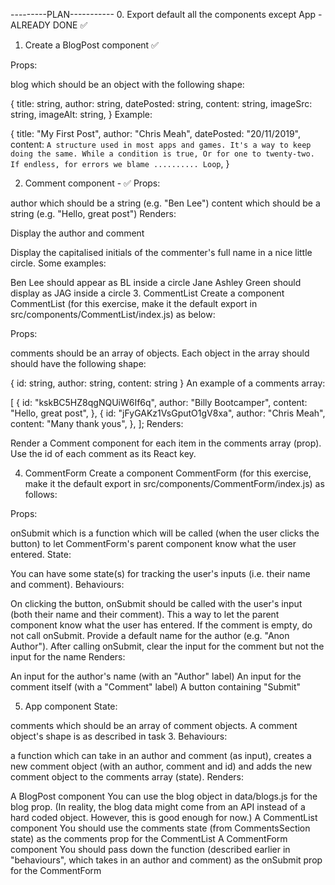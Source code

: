 ---------PLAN-----------
0. Export default all the components except App - ALREADY DONE ✅

1. Create a BlogPost component ✅

 Props:

blog which should be an object with the following shape:

{
  title: string,
  author: string,
  datePosted: string,
  content: string,
  imageSrc: string,
  imageAlt: string,
}
 Example:

{
  title: "My First Post",
  author: "Chris Meah",
  datePosted: "20/11/2019",
  content: `
    A structure used in most apps and games.
    It's a way to keep doing the same.
    While a condition is true,
    Or for one to twenty-two.
    If endless, for errors we blame
    ..........
    Loop `,
}

2. Comment component - ✅
Props:

author which should be a string (e.g. "Ben Lee")
content which should be a string (e.g. "Hello, great post")
Renders:

Display the author and comment

Display the capitalised initials of the commenter's full name in a nice little circle. Some examples:

Ben Lee should appear as BL inside a circle
Jane Ashley Green should display as JAG inside a circle
3. CommentList 
Create a component CommentList (for this exercise, make it the default export in src/components/CommentList/index.js) as below:

Props:

comments should be an array of objects. Each object in the array should should have the following shape:

{
  id: string,
  author: string,
  content: string
}
An example of a comments array:

[
  {
    id: "kskBC5HZ8qgNQUiW6If6q",
    author: "Billy Bootcamper",
    content: "Hello, great post",
  },
  {
    id: "jFyGAKz1VsGputO1gV8xa",
    author: "Chris Meah",
    content: "Many thank yous",
  },
];
Renders:

Render a Comment component for each item in the comments array (prop). Use the id of each comment as its React key.

4. CommentForm
Create a component CommentForm (for this exercise, make it the default export in src/components/CommentForm/index.js) as follows:

Props:

onSubmit which is a function which will be called (when the user clicks the button) to let CommentForm's parent component know what the user entered.
State:

You can have some state(s) for tracking the user's inputs (i.e. their name and comment).
Behaviours:

On clicking the button, onSubmit should be called with the user's input (both their name and their comment). This a way to let the parent component know what the user has entered.
If the comment is empty, do not call onSubmit.
Provide a default name for the author (e.g. "Anon Author").
After calling onSubmit, clear the input for the comment but not the input for the name
Renders:

An input for the author's name (with an "Author" label)
An input for the comment itself (with a "Comment" label)
A button containing "Submit"

5. App component 
State:

comments which should be an array of comment objects. A comment object's shape is as described in task 3.
Behaviours:

a function which can take in an author and comment (as input), creates a new comment object (with an author, comment and id) and adds the new comment object to the comments array (state).
Renders:

A BlogPost component
You can use the blog object in data/blogs.js for the blog prop. (In reality, the blog data might come from an API instead of a hard coded object. However, this is good enough for now.)
A CommentList component
You should use the comments state (from CommentsSection state) as the comments prop for the CommentList
A CommentForm component
You should pass down the function (described earlier in "behaviours", which takes in an author and comment) as the onSubmit prop for the CommentForm